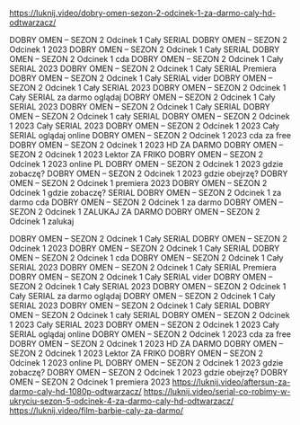 https://luknij.video/dobry-omen-sezon-2-odcinek-1-za-darmo-caly-hd-odtwarzacz/







DOBRY OMEN – SEZON 2 Odcinek 1 Cały SERIAL
DOBRY OMEN – SEZON 2 Odcinek 1 2023
DOBRY OMEN – SEZON 2 Odcinek 1 Cały SERIAL
DOBRY OMEN – SEZON 2 Odcinek 1 cda
DOBRY OMEN – SEZON 2 Odcinek 1 Cały SERIAL 2023
DOBRY OMEN – SEZON 2 Odcinek 1 Cały SERIAL Premiera
DOBRY OMEN – SEZON 2 Odcinek 1 Cały SERIAL vider
DOBRY OMEN – SEZON 2 Odcinek 1 Cały SERIAL 2023
DOBRY OMEN – SEZON 2 Odcinek 1 Cały SERIAL za darmo oglądaj
DOBRY OMEN – SEZON 2 Odcinek 1 Cały SERIAL 2023
DOBRY OMEN – SEZON 2 Odcinek 1 Cały SERIAL
DOBRY OMEN – SEZON 2 Odcinek 1 cały SERIAL
DOBRY OMEN – SEZON 2 Odcinek 1 2023 Cały SERIAL 2023
DOBRY OMEN – SEZON 2 Odcinek 1 2023 Cały SERIAL oglądaj online
DOBRY OMEN – SEZON 2 Odcinek 1 2023 cda za free
DOBRY OMEN – SEZON 2 Odcinek 1 2023 HD ZA DARMO
DOBRY OMEN – SEZON 2 Odcinek 1 2023 Lektor ZA FRIKO
DOBRY OMEN – SEZON 2 Odcinek 1 2023 online PL
DOBRY OMEN – SEZON 2 Odcinek 1 2023 gdzie zobaczę?
DOBRY OMEN – SEZON 2 Odcinek 1 2023 gdzie obejrzę?
DOBRY OMEN – SEZON 2 Odcinek 1 premiera 2023
DOBRY OMEN – SEZON 2 Odcinek 1 gdzie zobaczę?
SERIAL DOBRY OMEN – SEZON 2 Odcinek 1 za darmo cda
DOBRY OMEN – SEZON 2 Odcinek 1 za darmo
DOBRY OMEN – SEZON 2 Odcinek 1 ZALUKAJ ZA DARMO
DOBRY OMEN – SEZON 2 Odcinek 1 zalukaj


DOBRY OMEN – SEZON 2 Odcinek 1 Cały SERIAL
DOBRY OMEN – SEZON 2 Odcinek 1 2023
DOBRY OMEN – SEZON 2 Odcinek 1 Cały SERIAL
DOBRY OMEN – SEZON 2 Odcinek 1 cda
DOBRY OMEN – SEZON 2 Odcinek 1 Cały SERIAL 2023
DOBRY OMEN – SEZON 2 Odcinek 1 Cały SERIAL Premiera
DOBRY OMEN – SEZON 2 Odcinek 1 Cały SERIAL vider
DOBRY OMEN – SEZON 2 Odcinek 1 Cały SERIAL 2023
DOBRY OMEN – SEZON 2 Odcinek 1 Cały SERIAL za darmo oglądaj
DOBRY OMEN – SEZON 2 Odcinek 1 Cały SERIAL 2023
DOBRY OMEN – SEZON 2 Odcinek 1 Cały SERIAL
DOBRY OMEN – SEZON 2 Odcinek 1 cały SERIAL
DOBRY OMEN – SEZON 2 Odcinek 1 2023 Cały SERIAL 2023
DOBRY OMEN – SEZON 2 Odcinek 1 2023 Cały SERIAL oglądaj online
DOBRY OMEN – SEZON 2 Odcinek 1 2023 cda za free
DOBRY OMEN – SEZON 2 Odcinek 1 2023 HD ZA DARMO
DOBRY OMEN – SEZON 2 Odcinek 1 2023 Lektor ZA FRIKO
DOBRY OMEN – SEZON 2 Odcinek 1 2023 online PL
DOBRY OMEN – SEZON 2 Odcinek 1 2023 gdzie zobaczę?
DOBRY OMEN – SEZON 2 Odcinek 1 2023 gdzie obejrzę?
DOBRY OMEN – SEZON 2 Odcinek 1 premiera 2023
https://luknij.video/aftersun-za-darmo-caly-hd-1080p-odtwarzacz/
https://luknij.video/serial-co-robimy-w-ukryciu-sezon-5-odcinek-4-za-darmo-caly-hd-odtwarzacz/
https://luknij.video/film-barbie-caly-za-darmo/
